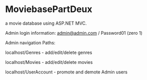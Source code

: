 # MoviebasePartDeux
a movie database using ASP.NET MVC. 


Admin login information: admin@admin.com / Password01 (zero 1)
<p>Admin navigation Paths:</P>

<p>localhost/Genres - add/edit/delete genres</p>
<p>localhost/Movies - add/edit/delete movies</p>
localhost/UserAccount - promote and demote Admin users
